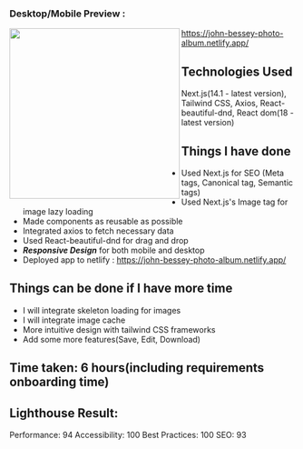 ### Desktop/Mobile Preview :

<div>
<img align="left" height="300" src="./demo.gif" />
</div>

https://john-bessey-photo-album.netlify.app/

## Technologies Used

Next.js(14.1 - latest version), Tailwind CSS, Axios, React-beautiful-dnd, React dom(18 - latest version)

## Things I have done

- Used Next.js for SEO (Meta tags, Canonical tag, Semantic tags)
- Used Next.js's Image tag for image lazy loading
- Made components as reusable as possible
- Integrated axios to fetch necessary data
- Used React-beautiful-dnd for drag and drop
- **_Responsive Design_** for both mobile and desktop
- Deployed app to netlify : https://john-bessey-photo-album.netlify.app/

## Things can be done if I have more time

- I will integrate skeleton loading for images
- I will integrate image cache
- More intuitive design with tailwind CSS frameworks
- Add some more features(Save, Edit, Download)

## Time taken: 6 hours(including requirements onboarding time)

## Lighthouse Result:

Performance: 94
Accessibility: 100
Best Practices: 100
SEO: 93
